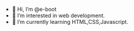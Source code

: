 - 🤖 Hi, I’m @e-boot
- 👀 I’m interested in web development.
- 🌱 I’m currently learning HTML,CSS,Javascript.

